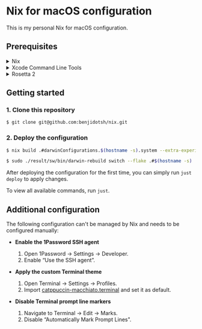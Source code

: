 # Nix for macOS configuration

This is my personal Nix for macOS configuration.

## Prerequisites

<details>
<summary>Nix</summary>
<br>
<pre>
$ sh <(curl -L https://nixos.org/nix/install)
</pre>
</details>

<details>
<summary>Xcode Command Line Tools</summary>
<br>
<pre>
$ xcode-select --install
</pre>
</details>

<details>
<summary>Rosetta 2</summary>
<br>
<pre>
$ softwareupdate --install-rosetta
</pre>
</details>

## Getting started

### 1. Clone this repository

```bash
$ git clone git@github.com:benjidotsh/nix.git
```

### 2. Deploy the configuration

```bash
$ nix build .#darwinConfigurations.$(hostname -s).system --extra-experimental-features 'nix-command flakes'

$ sudo ./result/sw/bin/darwin-rebuild switch --flake .#$(hostname -s)
```

After deploying the configuration for the first time, you can simply run `just deploy` to apply changes.

To view all available commands, run `just`.

## Additional configuration

The following configuration can't be managed by Nix and needs to be configured manually:

- **Enable the 1Password SSH agent**
  1. Open 1Password → Settings → Developer.
  2. Enable “Use the SSH agent”.

- **Apply the custom Terminal theme**
  1. Open Terminal → Settings → Profiles.
  2. Import [catppuccin-macchiato.terminal](./misc/catppuccin-macchiato.terminal) and set it as default.

- **Disable Terminal prompt line markers**
  1. Navigate to Terminal → Edit → Marks.
  2. Disable “Automatically Mark Prompt Lines".
